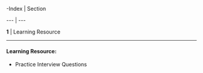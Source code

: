 
-Index | Section

---   | ---

**1** | Learning Resource

---

#### Learning Resource:

   

  * Practice Interview Questions 

